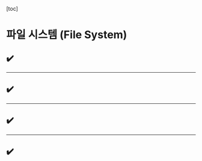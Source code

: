 [toc]

# 파일 시스템 (File System)

## :heavy_check_mark: 





<hr>

## :heavy_check_mark: 





<hr>

## :heavy_check_mark: 





<hr>

## :heavy_check_mark: 




